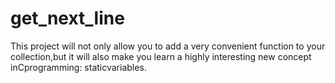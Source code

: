 # get_next_line
This project will not only allow you to add a very convenient function to your collection,but it will also make you learn a highly interesting new concept inCprogramming: staticvariables.
